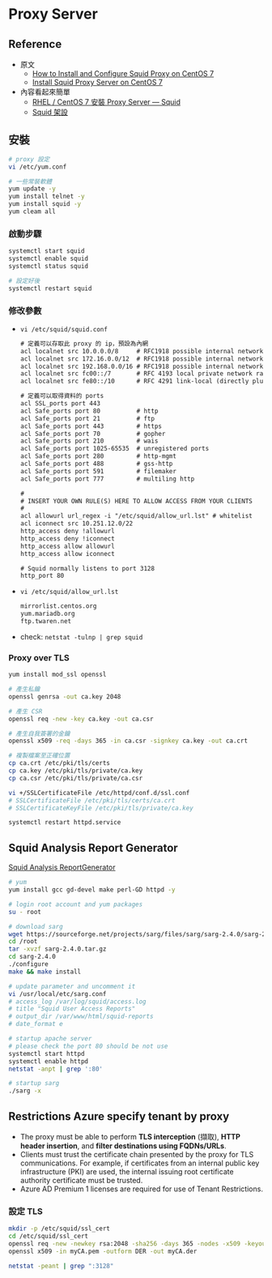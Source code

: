 # Proxy Server
## Reference
- 原文
    - [How to Install and Configure Squid Proxy on CentOS 7](https://hostpresto.com/community/tutorials/how-to-install-and-configure-squid-proxy-on-centos-7/)
    - [Install Squid Proxy Server on CentOS 7](https://www.centlinux.com/2019/10/install-squid-proxy-server-on-centos-7.html)
- 內容看起來簡單
    - [RHEL / CentOS 7 安裝 Proxy Server — Squid](https://www.opencli.com/linux/rhel-centos-7-install-proxy-server-squid)
    - [Squid 架設](https://dywang.csie.cyut.edu.tw/dywang/linuxserver/node138.html)

## 安裝
```bash
# proxy 設定
vi /etc/yum.conf

# 一些常裝軟體
yum update -y
yum install telnet -y
yum install squid -y
yum cleam all
```

### 啟動步驟
```bash
systemctl start squid
systemctl enable squid
systemctl status squid

# 設定好後
systemctl restart squid
```

### 修改參數
- `vi /etc/squid/squid.conf`
    ```txt
    # 定義可以存取此 proxy 的 ip，預設為內網
    acl localnet src 10.0.0.0/8     # RFC1918 possible internal network
    acl localnet src 172.16.0.0/12  # RFC1918 possible internal network
    acl localnet src 192.168.0.0/16 # RFC1918 possible internal network
    acl localnet src fc00::/7       # RFC 4193 local private network range
    acl localnet src fe80::/10      # RFC 4291 link-local (directly plugged) machines

    # 定義可以取得資料的 ports
    acl SSL_ports port 443
    acl Safe_ports port 80          # http
    acl Safe_ports port 21          # ftp
    acl Safe_ports port 443         # https
    acl Safe_ports port 70          # gopher
    acl Safe_ports port 210         # wais
    acl Safe_ports port 1025-65535  # unregistered ports
    acl Safe_ports port 280         # http-mgmt
    acl Safe_ports port 488         # gss-http
    acl Safe_ports port 591         # filemaker
    acl Safe_ports port 777         # multiling http

    #
    # INSERT YOUR OWN RULE(S) HERE TO ALLOW ACCESS FROM YOUR CLIENTS
    #
    acl allowurl url_regex -i "/etc/squid/allow_url.lst" # whitelist
    acl iconnect src 10.251.12.0/22
    http_access deny !allowurl
    http_access deny !iconnect
    http_access allow allowurl
    http_access allow iconnect

    # Squid normally listens to port 3128
    http_port 80
    ```
- `vi /etc/squid/allow_url.lst`
    ```txt
    mirrorlist.centos.org
    yum.mariadb.org
    ftp.twaren.net
    ```
- check: `netstat -tulnp | grep squid`

### Proxy over TLS
```bash
yum install mod_ssl openssl

# 產生私鑰
openssl genrsa -out ca.key 2048

# 產生 CSR
openssl req -new -key ca.key -out ca.csr

# 產生自我簽署的金鑰
openssl x509 -req -days 365 -in ca.csr -signkey ca.key -out ca.crt

# 複製檔案至正確位置
cp ca.crt /etc/pki/tls/certs
cp ca.key /etc/pki/tls/private/ca.key
cp ca.csr /etc/pki/tls/private/ca.csr

vi +/SSLCertificateFile /etc/httpd/conf.d/ssl.conf
# SSLCertificateFile /etc/pki/tls/certs/ca.crt
# SSLCertificateKeyFile /etc/pki/tls/private/ca.key

systemctl restart httpd.service
```

## Squid Analysis Report Generator
[Squid Analysis ReportGenerator](https://www.tecmint.com/sarg-squid-analysis-report-generator-and-internet-bandwidth-monitoring-tool/)
```bash
# yum
yum install gcc gd-devel make perl-GD httpd -y

# login root account and yum packages
su - root

# download sarg
wget https://sourceforge.net/projects/sarg/files/sarg/sarg-2.4.0/sarg-2.4.0.tar.gz
cd /root
tar -xvzf sarg-2.4.0.tar.gz
cd sarg-2.4.0
./configure
make && make install

# update parameter and uncomment it
vi /usr/local/etc/sarg.conf
# access_log /var/log/squid/access.log
# title "Squid User Access Reports"
# output_dir /var/www/html/squid-reports
# date_format e

# startup apache server
# please check the port 80 should be not use
systemctl start httpd
systemctl enable httpd
netstat -anpt | grep ':80'

# startup sarg
./sarg -x
```

##  Restrictions Azure specify tenant by proxy
- The proxy must be able to perform **TLS interception** (擷取), **HTTP header insertion**, and **filter destinations using FQDNs/URLs**.
- Clients must trust the certificate chain presented by the proxy for TLS communications. For example, if certificates from an internal public key infrastructure (PKI) are used, the internal issuing root certificate authority certificate must be trusted.
- Azure AD Premium 1 licenses are required for use of Tenant Restrictions.

### 設定 TLS
```bash
mkdir -p /etc/squid/ssl_cert
cd /etc/squid/ssl_cert
openssl req -new -newkey rsa:2048 -sha256 -days 365 -nodes -x509 -keyout myCA.pem  -out myCA.pem
openssl x509 -in myCA.pem -outform DER -out myCA.der

netstat -peant | grep ":3128"
```
